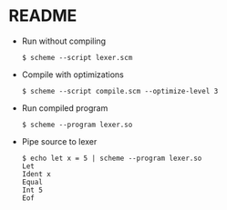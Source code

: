 # README

- Run without compiling
  ```
  $ scheme --script lexer.scm
  ```
- Compile with optimizations
  ```
  $ scheme --script compile.scm --optimize-level 3
  ```
- Run compiled program
  ```
  $ scheme --program lexer.so
  ```
- Pipe source to lexer
  ```
  $ echo let x = 5 | scheme --program lexer.so
  Let
  Ident x
  Equal
  Int 5
  Eof
  ```
